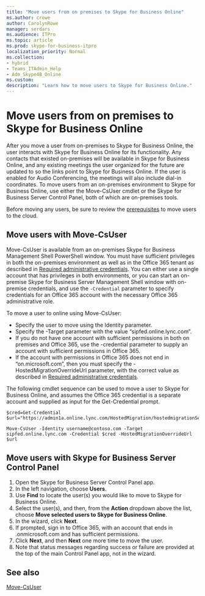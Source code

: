 ```yaml
---
title: "Move users from on premises to Skype for Business Online"
ms.author: crowe
author: CarolynRowe
manager: serdars
ms.audience: ITPro
ms.topic: article
ms.prod: skype-for-business-itpro
localization_priority: Normal
ms.collection: 
- hybrid 
- Teams_ITAdmin_Help
- Adm_Skype4B_Online
ms.custom:
description: "Learn how to move users to Skype for Business Online."
---
```


# Move users from on premises to Skype for Business Online

After you move a user from on-premises to Skype for Business Online, the user interacts with Skype for Business Online for its functionality. Any contacts that existed on-premises will be available in Skype for Business Online, and any existing meetings the user organized for the future are updated to so the links point to Skype for Business Online. If the user is enabled for Audio Conferencing, the meetings will also include dial-in coordinates.  To move users from an on-premises environment to Skype for Business Online, use either the Move-CsUser cmdlet or the Skype for Business Server Control Panel, both of which are on-premises tools. 

Before moving any users, be sure to review the [prerequisites](move-users-between-on-premises-and-cloud.md#prerequisites) to move users to the cloud.
 
## Move users with Move-CsUser 

Move-CsUser is available from an on-premises Skype for Business Management Shell PowerShell window. You must have sufficient privileges in both the on-premises environment as well as in the Office 365 tenant as described in [Required administrative credentials](move-users-between-on-premises-and-cloud.md#required-administrative-credentials). You can either use a single account that has privileges in both environments, or you can start an on-premise Skype for Business Server Management Shell window with on-premise credentials, and use the `-Credential` parameter to specify credentials for an Office 365 account with the necessary Office 365 administrative role.

To move a user to online using Move-CsUser:

- Specify the user to move using the Identity parameter.
- Specify the -Target parameter with the value “sipfed.online.lync.<span>com”.
- If you do not have one account with sufficient permissions in both on premises and Office 365, use the -credential parameter to supply an account with sufficient permissions in Office 365.
- If the account with permissions in Office 365 does not end in “on.microsoft.<span>com”, then you must specify the -HostedMigrationOverrideUrl parameter, with  the correct value as described in [Required administrative credentials](move-users-between-on-premises-and-cloud.md#required-administrative-credentials).

The following cmdlet sequence can be used to move a user to Skype for Business Online, and assumes the Office 365 credential is a separate account and supplied as input for the Get-Credential prompt.

```
$cred=Get-Credential
$url="https://admin1a.online.lync.com/HostedMigration/hostedmigrationService.svc"
 
Move-CsUser -Identity username@contoso.com -Target sipfed.online.lync.com -Credential $cred -HostedMigrationOverrideUrl $url
```
## Move users with Skype for Business Server Control Panel 

1. Open the Skype for Business Server Control Panel app.
2. In the left navigation, choose **Users**.
3. Use **Find** to locate the user(s) you would like to move to Skype for Business Online.
4. Select the user(s), and then, from the **Action** dropdown above the list, choose **Move selected users to Skype for Business Online**.
5. In the wizard, click **Next**.
6. If prompted, sign in to Office 365, with an account that ends in .onmicrosoft.com and has sufficient permissions.
7. Click **Next**, and then **Next** one more time to move the user.
8. Note that status messages regarding success or failure are provided at the top of the main Control Panel app, not in the wizard.

## See also

[Move-CsUser](https://docs.microsoft.com/en-us/powershell/module/skype/move-csuser)